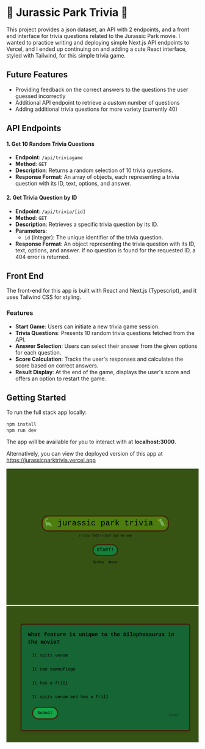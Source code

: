 # 🦕 Jurassic Park Trivia 🦖


This project provides a json dataset, an API with 2 endpoints, and a front end interface for trivia questions related to the Jurassic Park movie.  I wanted to practice writing and deploying simple Next.js API endpoints to Vercel, and I ended up continuing on and adding a cute React interface, styled with Tailwind, for this simple trivia game.

## Future Features

- Providing feedback on the correct answers to the questions the user guessed incorrectly
- Additional API endpoint to retrieve a *custom* number of questions
- Adding additional trivia questions for more variety (currently 40)

## API Endpoints

#### 1. Get 10 Random Trivia Questions

- **Endpoint**: `/api/triviagame`
- **Method**: `GET`
- **Description**: Returns a random selection of 10 trivia questions.
- **Response Format**: An array of objects, each representing a trivia question with its ID, text, options, and answer.

#### 2. Get Trivia Question by ID

- **Endpoint**: `/api/trivia/[id]`
- **Method**: `GET`
- **Description**: Retrieves a specific trivia question by its ID.
- **Parameters**:
  - `id` (integer): The unique identifier of the trivia question.
- **Response Format**: An object representing the trivia question with its ID, text, options, and answer. If no question is found for the requested ID, a 404 error is returned.

## Front End


The front-end for this app is built with React and Next.js (Typescript), and it uses Tailwind CSS for styling.

### Features

- **Start Game**: Users can initiate a new trivia game session.
- **Trivia Questions**: Presents 10 random trivia questions fetched from the API.
- **Answer Selection**: Users can select their answer from the given options for each question.
- **Score Calculation**: Tracks the user's responses and calculates the score based on correct answers.
- **Result Display**: At the end of the game, displays the user's score and offers an option to restart the game.


## Getting Started

To run the full stack app locally:

```
npm install
npm run dev
```

The app will be available for you to interact with at **localhost:3000**.

Alternatively, you can view the deployed version of this app at https://jurassicparktrivia.vercel.app 

![homepage screenshot](homepage_screenshot.png)
![question screenshot](question_screenshot.png)




